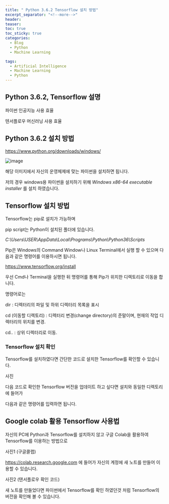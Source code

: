 ```yaml
---
title: " Python 3.6.2 Tensorflow 설치 방법"
excerpt_separator: "<!--more-->"
header:
teaser: 
toc: true
toc_sticky: true
categories:
  - Blog
  - Python
  - Machine Learning

tags:
  - Artificial Intelligence
  - Machine Learning
  - Python
---
```


## Python 3.6.2, Tensorflow 설명

파이썬 인공지능 사용 효율

텐서플로우 머신러닝 사용 효율




## Python 3.6.2 설치 방법  
  
https://www.python.org/downloads/windows/



![image](https://user-images.githubusercontent.com/81428281/131852239-434f1aa5-7328-4585-b441-0b04fc880c7b.png)



해당 이미지에서 자신의 운영체제에 맞는 파이썬을 설치하면 됩니다.

저의 경우 windows용 파이썬을 설치하기 위해 _Windows x86-64 executable installer_ 를 설치 하였습니다.




## Tensorflow 설치 방법
 
Tensorflow는 pip로 설치가 가능하며

pip script는 Python이 설치된 폴더에 있습니다.

_C:\Users\USER\AppData\Local\Programs\Python\Python36\Scripts_

Pip은 Windows의 Command Window나 Linux Terminal에서 실행 할 수 있으며 다음과 같은 명령어를 이용하시면 됩니다.  

https://www.tensorflow.org/install

우선 Cmd나 Terminal을 실행한 뒤 명령어를 통해 Pip가 위치한 디렉토리로 이동을 합니다.

명령어로는 

dir : 디렉터리의 파일 및 하위 디렉터리 목록을 표시

cd (이동할 디렉토리) : 디렉터리 변경(change directory)의 준말이며, 현재의 작업 디렉터리의 위치를 변경. 

cd.. : 상위 디렉터리로 이동.





### Tensorflow 설치 확인  

Tensorflow를 설치하였다면 간단한 코드로 설치한 Tensorflow를 확인할 수 있습니다.

사진

다음 코드로 확인한 Tensorflow 버전을 업데이트 하고 싶다면 설치와 동일한 디렉토리에 들어가


다음과 같은 명령어를 입력하면 됩니다.




## Google colab 활용 Tensorflow 사용법

자신의 PC에 Python과 Tensorflow를 설치하지 않고 구글 Colab을 활용하여 Tensorflow를 이용하는 방법으로

사진1 (구글콜랩)

https://colab.research.google.com 에 들어가 자신의 계정에 새 노트를 만들어 이용할 수 있습니다.

사진2 (탠서플로우 확인 코드)

새 노트를 만들었다면 파이썬에서 Tensorflow를 확인 하였던것 처럼 Tensorflow의 버전을 확인해 볼 수 있습니다.
